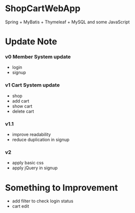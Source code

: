 # ShopCartWebApp
Spring + MyBatis + Thymeleaf + MySQL and some JavaScript

# Update Note
### v0 Member System update
- login
- signup
### v1 Cart System update
- shop
- add cart
- show cart
- delete cart
### v1.1
- improve readability
- reduce duplication in signup
### v2
- apply basic css
- apply jQuery in signup

# Something to Improvement
- add filter to check login status
- cart edit